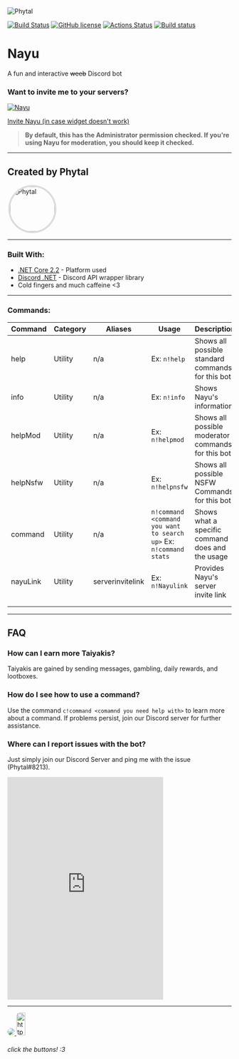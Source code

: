 <img src="https://i.imgur.com/1tT1Wkk.png" alt="Phytal" style="box-shadow: 25px 25px 50px 0 white inset, -25px -25px 50px 0 white inset;"/>

[![Build Status](https://api.travis-ci.org/Phytal/Nayu.svg?branch=master)](https://travis-ci.org/Phytal/Nayu)
[![GitHub license](https://img.shields.io/badge/license-MIT-blue.svg)](https://github.com/Phytal/Nayu/blob/master/LICENSE)
[![Actions Status](https://github.com/Phytal/Nayu/workflows/.NET%20Core/badge.svg)](https://github.com/Phytal/Nayu/actions)
[![Build status](https://ci.appveyor.com/api/projects/status/x9ckwganoya5ap5h?svg=true)](https://ci.appveyor.com/project/Phytal/nayu)

# Nayu
A fun and interactive ~~weeb~~ Discord bot
### **Want to invite me to your servers?**  
<a href="https://discordbots.org/bot/417160957010116608" >
  <img src="https://discordbots.org/api/widget/417160957010116608.svg" alt="Nayu" />
</a>

[Invite Nayu (in case widget doesn't work)](https://discordapp.com/oauth2/authorize?client_id=598335076689772554&permissions=8&scope=bot)

>  **By default, this has the Administrator permission checked. If you're using Nayu for moderation, you should keep it checked.**

___
## **Created by Phytal**   
<a href="https://discordbots.org/user/264897146837270529">
  <img src="https://images.discordapp.net/avatars/264897146837270529/1f7cc60c2191e10e5a595a2e1fedcbf4.png?size=" alt="Phytal" style="width: 100px; height: 100px;  border-radius: 50%; scale(1);margin-left:2px; border: 4px solid Gainsboro;"/>
</a>

____

### Built With:

* [.NET Core 2.2](https://docs.microsoft.com/en-us/dotnet/core/) - Platform used
* [Discord .NET](https://github.com/RogueException/Discord.Net) - Discord API wrapper library
* Cold fingers and much caffeine <3

___
### Commands: 
| Command  | Category | Aliases          | Usage                                                         | Description                                        |
|----------|----------|------------------|---------------------------------------------------------------|----------------------------------------------------|
| help     | Utility  | n/a              | Ex: `n!help`                                                    | Shows all possible standard commands for this bot  |
| info     | Utility  | n/a              | Ex: `n!info`                                                    | Shows Nayu's information                           |
| helpMod  | Utility  | n/a              | Ex: `n!helpmod`                                                 | Shows all possible moderator commands for this bot |
| helpNsfw | Utility  | n/a              | Ex: `n!helpnsfw`                                                | Shows all possible NSFW Commands for this bot      |
| command  | Utility  | n/a              | `n!command <command you want to search up>` Ex: `n!command stats` | Shows what a specific command does and the usage   |
| nayuLink | Utility  | serverinvitelink | Ex: `n!Nayulink`                                                | Provides Nayu's server invite link                 |
|          |          |                  |                                                               |                                                    |
|          |          |                  |                                                               |   
___
## **FAQ**

### **How can I earn more Taiyakis?** 
Taiyakis are gained by sending messages, gambling, daily rewards, and lootboxes. 

### **How do I see how to use a command?**
Use the command `c!command <comamnd you need help with>` to learn more about a command. If problems persist, join our Discord server for further assistance.

### **Where can I report issues with the bot?**
Just simply join our Discord Server and ping me with the issue (Phytal#8213).

<a href="https://discord.gg/eyHg6hS" >
  <iframe src="https://discordapp.com/widget?id=601118427909718076&theme=dark" width="350" height="500" allowtransparency="true" frameborder="0"></iframe>
</a> 

___ 

<a href="https://www.patreon.com/bePatron?u=11916521">
  <img src = "https://c5.patreon.com/external/logo/become_a_patron_button.png" style = "border-radius: 8px;">
</a> 


<a href="https://discord.gg/eyHg6hS" >
  <img src="https://i.imgur.com/wtcAscz.png" alt="https://discord.gg/eyHg6hS" style = "width:20%; height: 51px; border-radius: 8px;" >
</a> 

###### *click the buttons! :3*
